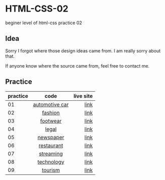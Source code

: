 # HTML-CSS-02
 beginer level of html-css practice 02

## Idea
 Sorry I forgot where those design ideas came from. I am really sorry about that.
 
 If anyone know where the source came from, feel free to contact me.
 
## Practice
| practice        | code           | live site  |
| ------------- |:-------------:| -----:|
| 01     | [automotive car](https://github.com/MacenoQ/HTML-CSS-02/tree/master/Automotive_Car)| [link](https://mq-automotive-car.netlify.app) |
| 02     | [fashion](https://github.com/MacenoQ/HTML-CSS-02/tree/master/Fashion)| [link](https://mq-fashion.netlify.app) |
| 03     | [footwear](https://github.com/MacenoQ/HTML-CSS-02/tree/master/Footwear)| [link](https://mq-footwear.netlify.app) |
| 04     | [legal](https://github.com/MacenoQ/HTML-CSS-02/tree/master/Legal)| [link](https://mq-legal.netlify.app) |
| 05     | [newspaper](https://github.com/MacenoQ/HTML-CSS-02/tree/master/Newspaper)| [link](https://mq-newspaper.netlify.app) |
| 06     | [restaurant](https://github.com/MacenoQ/HTML-CSS-02/tree/master/Restaurant)| [link](https://mq-restaurant.netlify.app) |
| 07     | [streaming](https://github.com/MacenoQ/HTML-CSS-02/tree/master/Streaming)| [link](https://mq-streaming.netlify.app) |
| 08     | [technology](https://github.com/MacenoQ/HTML-CSS-02/tree/master/Technology)| [link](https://mq-technology.netlify.app) |
| 09     | [tourism](https://github.com/MacenoQ/HTML-CSS-02/tree/master/Tourism)| [link](https://mq-tourism.netlify.app) |

